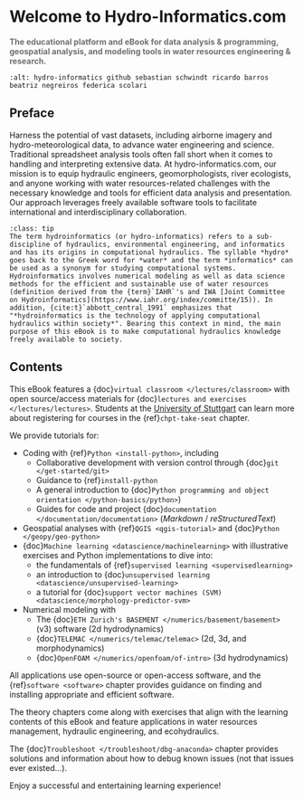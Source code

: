 # Welcome to Hydro-Informatics.com

**<span style="color: #707070 "> The educational platform and eBook for data analysis & programming, geospatial analysis, and modeling tools in water resources engineering & research. </span>**

```{image} img/icons/banner-logo.jpg
:alt: hydro-informatics github sebastian schwindt ricardo barros beatriz negreiros federica scolari
```

## Preface

Harness the potential of vast datasets, including airborne imagery and hydro-meteorological data, to advance water engineering and science. Traditional spreadsheet analysis tools often fall short when it comes to handling and interpreting extensive data. At hydro-informatics.com, our mission is to equip hydraulic engineers, geomorphologists, river ecologists, and anyone working with water resources-related challenges with the necessary knowledge and tools for efficient data analysis and presentation. Our approach leverages freely available software tools to facilitate international and interdisciplinary collaboration.


```{admonition} What is hydro-informatics/hydroinformatics?
:class: tip
The term hydroinformatics (or hydro-informatics) refers to a sub-discipline of hydraulics, environmental engineering, and informatics and has its origins in computational hydraulics. The syllable *hydro* goes back to the Greek word for *water* and the term *informatics* can be used as a synonym for studying computational systems. Hydroinformatics involves numerical modeling as well as data science methods for the efficient and sustainable use of water resources (definition derived from the {term}`IAHR`'s and IWA [Joint Committee on Hydroinformatics](https://www.iahr.org/index/committe/15)). In addition, {cite:t}`abbott_central_1991` emphasizes that "*hydroinformatics is the technology of applying computational hydraulics within society*". Bearing this context in mind, the main purpose of this eBook is to make computational hydraulics knowledge freely available to society.

```

## Contents

This eBook features a {doc}`virtual classroom </lectures/classroom>` with open source/access materials for {doc}`lectures and exercises </lectures/lectures>`. Students at the [University of Stuttgart](https://www.uni-stuttgart.de/) can learn more about registering for courses in the {ref}`chpt-take-seat` chapter.

We provide tutorials for:

* Coding with {ref}`Python <install-python>`, including
  * Collaborative development with version control through {doc}`git </get-started/git>`
  * Guidance to {ref}`install-python`
  * A general introduction to {doc}`Python programming and object orientation </python-basics/python>`)
  * Guides for code and project {doc}`documentation </documentation/documentation>` (*Markdown* / *reStructuredText*)
* Geospatial analyses with {ref}`QGIS <qgis-tutorial>` and {doc}`Python </geopy/geo-python>`
* {doc}`Machine learning <datascience/machinelearning>` with illustrative exercises and Python implementations to dive into:
  * the fundamentals of {ref}`supervised learning <supervisedlearning>`
  * an introduction to {doc}`unsupervised learning <datascience/unsupervised-learning>`
  * a tutorial for {doc}`support vector machines (SVM) <datascience/morphology-predictor-svm>`
* Numerical modeling with
  * The {doc}`ETH Zurich's BASEMENT </numerics/basement/basement>` (v3) software (2d hydrodynamics)
  * {doc}`TELEMAC </numerics/telemac/telemac>` (2d, 3d, and morphodynamics)
  * {doc}`OpenFOAM </numerics/openfoam/of-intro>` (3d hydrodynamics)


All applications use open-source or open-access software, and the {ref}`software <software>` chapter provides guidance on finding and installing appropriate and efficient software.

The theory chapters come along with exercises that align with the learning contents of this eBook and feature applications in water resources management, hydraulic engineering, and ecohydraulics.

The {doc}`Troubleshoot </troubleshoot/dbg-anaconda>` chapter provides solutions and information about how to debug known issues (not that issues ever existed...).


Enjoy a successful and entertaining learning experience!
